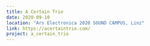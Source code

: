 ```yaml
---
title: A Certain Trio
date: 2020-09-10
location: "Ars Electronica 2020 SOUND CAMPUS, Linz"
link: https://acertaintrio.com/
project: a_certain_trio
---
```



